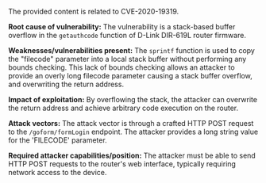 The provided content is related to CVE-2020-19319.

**Root cause of vulnerability:**
The vulnerability is a stack-based buffer overflow in the `getauthcode` function of D-Link DIR-619L router firmware.

**Weaknesses/vulnerabilities present:**
The `sprintf` function is used to copy the "filecode" parameter into a local stack buffer without performing any bounds checking. This lack of bounds checking allows an attacker to provide an overly long filecode parameter causing a stack buffer overflow, and overwriting the return address.

**Impact of exploitation:**
By overflowing the stack, the attacker can overwrite the return address and achieve arbitrary code execution on the router.

**Attack vectors:**
The attack vector is through a crafted HTTP POST request to the `/goform/formLogin` endpoint. The attacker provides a long string value for the 'FILECODE' parameter.

**Required attacker capabilities/position:**
The attacker must be able to send HTTP POST requests to the router's web interface, typically requiring network access to the device.